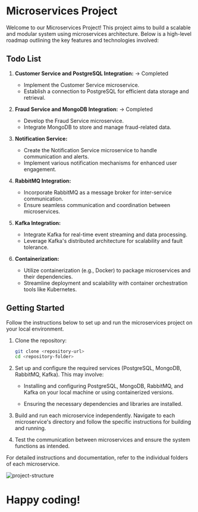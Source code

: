 # Microservices Project

Welcome to our Microservices Project! This project aims to build a scalable and modular system using microservices architecture. Below is a high-level roadmap outlining the key features and technologies involved:

## Todo List

1. **Customer Service and PostgreSQL Integration:** -> Completed
    - Implement the Customer Service microservice.
    - Establish a connection to PostgreSQL for efficient data storage and retrieval.

2. **Fraud Service and MongoDB Integration:** -> Completed
    - Develop the Fraud Service microservice.
    - Integrate MongoDB to store and manage fraud-related data.

3. **Notification Service:**
    - Create the Notification Service microservice to handle communication and alerts.
    - Implement various notification mechanisms for enhanced user engagement.

4. **RabbitMQ Integration:**
    - Incorporate RabbitMQ as a message broker for inter-service communication.
    - Ensure seamless communication and coordination between microservices.

5. **Kafka Integration:**
    - Integrate Kafka for real-time event streaming and data processing.
    - Leverage Kafka's distributed architecture for scalability and fault tolerance.

6. **Containerization:**
    - Utilize containerization (e.g., Docker) to package microservices and their dependencies.
    - Streamline deployment and scalability with container orchestration tools like Kubernetes.

## Getting Started

 Follow the instructions below to set up and run the microservices project on your local environment.

1. Clone the repository:
   ```bash
   git clone <repository-url>
   cd <repository-folder>
    ```

2. Set up and configure the required services (PostgreSQL, MongoDB, RabbitMQ, Kafka). This may involve:

    - Installing and configuring PostgreSQL, MongoDB, RabbitMQ, and Kafka on your local machine or using containerized versions.

    - Ensuring the necessary dependencies and libraries are installed.

3. Build and run each microservice independently. Navigate to each microservice's directory and follow the specific instructions for building and running.

4. Test the communication between microservices and ensure the system functions as intended.

 For detailed instructions and documentation, refer to the individual folders of each microservice.

![project-structure](static/public/images/project-structure.png)
# Happy coding!
